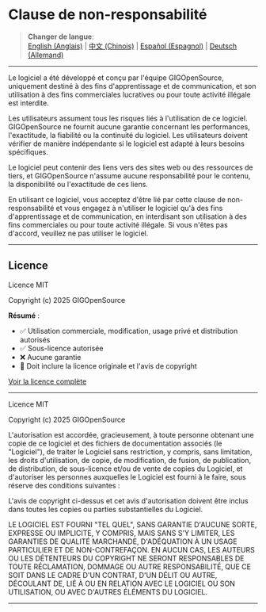 # Clause de non-responsabilité

> **Changer de langue**:  
> [English (Anglais)](../README.md) |
> [中文 (Chinois)](README-zh.md) |
> [Español (Espagnol)](README-es.md) |
> [Deutsch (Allemand)](README-de.md) 

---

Le logiciel a été développé et conçu par l'équipe GIGOpenSource, uniquement destiné à des fins d'apprentissage et de communication, et son utilisation à des fins commerciales lucratives ou pour toute activité illégale est interdite.

Les utilisateurs assument tous les risques liés à l'utilisation de ce logiciel. GIGOpenSource ne fournit aucune garantie concernant les performances, l'exactitude, la fiabilité ou la continuité du logiciel. Les utilisateurs doivent vérifier de manière indépendante si le logiciel est adapté à leurs besoins spécifiques.

Le logiciel peut contenir des liens vers des sites web ou des ressources de tiers, et GIGOpenSource n'assume aucune responsabilité pour le contenu, la disponibilité ou l'exactitude de ces liens.

En utilisant ce logiciel, vous acceptez d'être lié par cette clause de non-responsabilité et vous engagez à n'utiliser le logiciel qu'à des fins d'apprentissage et de communication, en interdisant son utilisation à des fins commerciales ou pour toute activité illégale. Si vous n'êtes pas d'accord, veuillez ne pas utiliser le logiciel.

---

## Licence

Licence MIT

Copyright (c) 2025 GIGOpenSource

**Résumé** :
- ✅ Utilisation commerciale, modification, usage privé et distribution autorisés
- ✅ Sous-licence autorisée
- ❌ Aucune garantie
- 📝 Doit inclure la licence originale et l'avis de copyright

[Voir la licence complète](LICENSES/LICENSE-FR)

---

Licence MIT

Copyright (c) 2025 GIGOpenSource

L'autorisation est accordée, gracieusement, à toute personne obtenant une copie de ce logiciel et des fichiers de documentation associés (le "Logiciel"), de traiter le Logiciel sans restriction, y compris, sans limitation, les droits d'utilisation, de copie, de modification, de fusion, de publication, de distribution, de sous-licence et/ou de vente de copies du Logiciel, et d'autoriser les personnes auxquelles le Logiciel est fourni à le faire, sous réserve des conditions suivantes :

L'avis de copyright ci-dessus et cet avis d'autorisation doivent être inclus dans toutes les copies ou parties substantielles du Logiciel.

LE LOGICIEL EST FOURNI "TEL QUEL", SANS GARANTIE D'AUCUNE SORTE, EXPRESSE OU IMPLICITE, Y COMPRIS, MAIS SANS S'Y LIMITER, LES GARANTIES DE QUALITÉ MARCHANDE, D'ADÉQUATION À UN USAGE PARTICULIER ET DE NON-CONTREFAÇON. EN AUCUN CAS, LES AUTEURS OU LES DÉTENTEURS DU COPYRIGHT NE SERONT RESPONSABLES DE TOUTE RÉCLAMATION, DOMMAGE OU AUTRE RESPONSABILITÉ, QUE CE SOIT DANS LE CADRE D'UN CONTRAT, D'UN DÉLIT OU AUTRE, DÉCOULANT DE, LIÉ À OU EN RELATION AVEC LE LOGICIEL OU SON UTILISATION, OU AVEC D'AUTRES ÉLÉMENTS DU LOGICIEL.

---